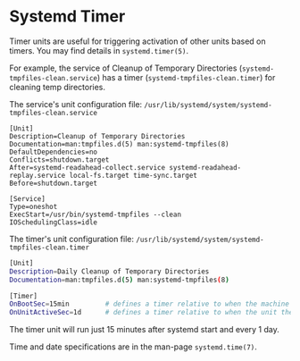 # Systemd Timer
Timer units are useful for triggering activation of other units based on timers. You may find details in ``systemd.timer(5)``.

For example, the service of Cleanup of Temporary Directories (``systemd-tmpfiles-clean.service``) has a timer (``systemd-tmpfiles-clean.timer``) for cleaning temp directories.

The service's unit configuration file: ``/usr/lib/systemd/system/systemd-tmpfiles-clean.service``
```
[Unit]
Description=Cleanup of Temporary Directories
Documentation=man:tmpfiles.d(5) man:systemd-tmpfiles(8)
DefaultDependencies=no
Conflicts=shutdown.target
After=systemd-readahead-collect.service systemd-readahead-replay.service local-fs.target time-sync.target
Before=shutdown.target

[Service]
Type=oneshot
ExecStart=/usr/bin/systemd-tmpfiles --clean
IOSchedulingClass=idle
```

The timer's unit configuration file: ``/usr/lib/systemd/system/systemd-tmpfiles-clean.timer``
```bash
[Unit]
Description=Daily Cleanup of Temporary Directories
Documentation=man:tmpfiles.d(5) man:systemd-tmpfiles(8)

[Timer]
OnBootSec=15min         # defines a timer relative to when the machine was booted up
OnUnitActiveSec=1d      # defines a timer relative to when the unit the timer is activating was last activated.
```
The timer unit will run just 15 minutes after systemd start and every 1 day.

Time and date specifications are in the man-page ``systemd.time(7)``.

